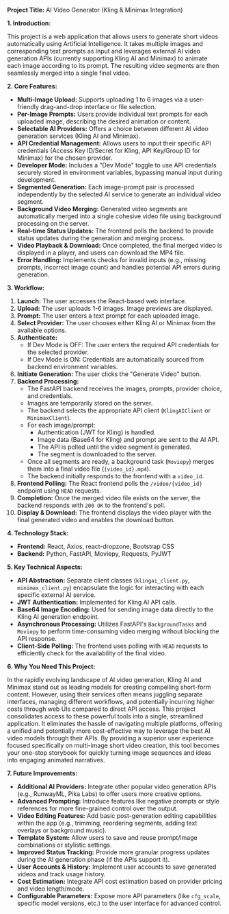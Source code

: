 **Project Title:** AI Video Generator (Kling & Minimax Integration)

**1. Introduction:**

This project is a web application that allows users to generate short videos automatically using Artificial Intelligence. It takes multiple images and corresponding text prompts as input and leverages external AI video generation APIs (currently supporting Kling AI and Minimax) to animate each image according to its prompt. The resulting video segments are then seamlessly merged into a single final video.

**2. Core Features:**

*   **Multi-Image Upload:** Supports uploading 1 to 6 images via a user-friendly drag-and-drop interface or file selection.
*   **Per-Image Prompts:** Users provide individual text prompts for each uploaded image, describing the desired animation or content.
*   **Selectable AI Providers:** Offers a choice between different AI video generation services (Kling AI and Minimax).
*   **API Credential Management:** Allows users to input their specific API credentials (Access Key ID/Secret for Kling, API Key/Group ID for Minimax) for the chosen provider.
*   **Developer Mode:** Includes a "Dev Mode" toggle to use API credentials securely stored in environment variables, bypassing manual input during development.
*   **Segmented Generation:** Each image-prompt pair is processed independently by the selected AI service to generate an individual video segment.
*   **Background Video Merging:** Generated video segments are automatically merged into a single cohesive video file using background processing on the server.
*   **Real-time Status Updates:** The frontend polls the backend to provide status updates during the generation and merging process.
*   **Video Playback & Download:** Once completed, the final merged video is displayed in a player, and users can download the MP4 file.
*   **Error Handling:** Implements checks for invalid inputs (e.g., missing prompts, incorrect image count) and handles potential API errors during generation.

**3. Workflow:**

1.  **Launch:** The user accesses the React-based web interface.
2.  **Upload:** The user uploads 1-6 images. Image previews are displayed.
3.  **Prompt:** The user enters a text prompt for each uploaded image.
4.  **Select Provider:** The user chooses either Kling AI or Minimax from the available options.
5.  **Authenticate:**
    *   If Dev Mode is OFF: The user enters the required API credentials for the selected provider.
    *   If Dev Mode is ON: Credentials are automatically sourced from backend environment variables.
6.  **Initiate Generation:** The user clicks the "Generate Video" button.
7.  **Backend Processing:**
    *   The FastAPI backend receives the images, prompts, provider choice, and credentials.
    *   Images are temporarily stored on the server.
    *   The backend selects the appropriate API client (`KlingAIClient` or `MinimaxClient`).
    *   For each image/prompt:
        *   Authentication (JWT for Kling) is handled.
        *   Image data (Base64 for Kling) and prompt are sent to the AI API.
        *   The API is polled until the video segment is generated.
        *   The segment is downloaded to the server.
    *   Once all segments are ready, a background task (`Moviepy`) merges them into a final video file (`{video_id}.mp4`).
    *   The backend initially responds to the frontend with a `video_id`.
8.  **Frontend Polling:** The React frontend polls the `/video/{video_id}` endpoint using `HEAD` requests.
9.  **Completion:** Once the merged video file exists on the server, the backend responds with `200 OK` to the frontend's poll.
10. **Display & Download:** The frontend displays the video player with the final generated video and enables the download button.

**4. Technology Stack:**

*   **Frontend:** React, Axios, react-dropzone, Bootstrap CSS
*   **Backend:** Python, FastAPI, Moviepy, Requests, PyJWT

**5. Key Technical Aspects:**

*   **API Abstraction:** Separate client classes (`klingai_client.py`, `minimax_client.py`) encapsulate the logic for interacting with each specific external AI service.
*   **JWT Authentication:** Implemented for Kling AI API calls.
*   **Base64 Image Encoding:** Used for sending image data directly to the Kling AI generation endpoint.
*   **Asynchronous Processing:** Utilizes FastAPI's `BackgroundTasks` and `Moviepy` to perform time-consuming video merging without blocking the API response.
*   **Client-Side Polling:** The frontend uses polling with `HEAD` requests to efficiently check for the availability of the final video.

**6. Why You Need This Project:**

In the rapidly evolving landscape of AI video generation, Kling AI and Minimax stand out as leading models for creating compelling short-form content. However, using their services often means juggling separate interfaces, managing different workflows, and potentially incurring higher costs through web UIs compared to direct API access. This project consolidates access to these powerful tools into a single, streamlined application. It eliminates the hassle of navigating multiple platforms, offering a unified and potentially more cost-effective way to leverage the best AI video models through their APIs. By providing a superior user experience focused specifically on multi-image short video creation, this tool becomes your one-stop storybook for quickly turning image sequences and ideas into engaging animated narratives.

**7. Future Improvements:**

*   **Additional AI Providers:** Integrate other popular video generation APIs (e.g., RunwayML, Pika Labs) to offer users more creative options.
*   **Advanced Prompting:** Introduce features like negative prompts or style references for more fine-grained control over the output.
*   **Video Editing Features:** Add basic post-generation editing capabilities within the app (e.g., trimming, reordering segments, adding text overlays or background music).
*   **Template System:** Allow users to save and reuse prompt/image combinations or stylistic settings.
*   **Improved Status Tracking:** Provide more granular progress updates during the AI generation phase (if the APIs support it).
*   **User Accounts & History:** Implement user accounts to save generated videos and track usage history.
*   **Cost Estimation:** Integrate API cost estimation based on provider pricing and video length/mode.
*   **Configurable Parameters:** Expose more API parameters (like `cfg_scale`, specific model versions, etc.) to the user interface for advanced control.


